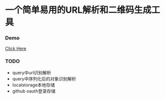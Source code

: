 # 一个简单易用的URL解析和二维码生成工具

### Demo
[Click Here](https://friendly-starburst-b5553f.netlify.app/)


### TODO
* query中url识别解析
* query中序列化后的对象识别解析
* localstorage本地存储
* github oauth登录存储